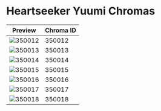 # Heartseeker Yuumi Chromas

| Preview | Chroma ID |
|---------|-----------|
| ![350012](https://raw.communitydragon.org/latest/plugins/rcp-be-lol-game-data/global/default/v1/champion-chroma-images/350/350012.png) | 350012 |
| ![350013](https://raw.communitydragon.org/latest/plugins/rcp-be-lol-game-data/global/default/v1/champion-chroma-images/350/350013.png) | 350013 |
| ![350014](https://raw.communitydragon.org/latest/plugins/rcp-be-lol-game-data/global/default/v1/champion-chroma-images/350/350014.png) | 350014 |
| ![350015](https://raw.communitydragon.org/latest/plugins/rcp-be-lol-game-data/global/default/v1/champion-chroma-images/350/350015.png) | 350015 |
| ![350016](https://raw.communitydragon.org/latest/plugins/rcp-be-lol-game-data/global/default/v1/champion-chroma-images/350/350016.png) | 350016 |
| ![350017](https://raw.communitydragon.org/latest/plugins/rcp-be-lol-game-data/global/default/v1/champion-chroma-images/350/350017.png) | 350017 |
| ![350018](https://raw.communitydragon.org/latest/plugins/rcp-be-lol-game-data/global/default/v1/champion-chroma-images/350/350018.png) | 350018 |